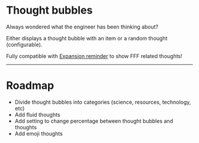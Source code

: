 # Thought bubbles

Always wondered what the engineer has been thinking about?

Either displays a thought bubble with an item or a random thought (configurable).

Fully compatible with [Expansion reminder](https://mods.factorio.com/mod/expansion-reminder) to show FFF related thoughts!

---

# Roadmap

-   Divide thought bubbles into categories (science, resources, technology, etc)
-   Add fluid thoughts
-   Add setting to change percentage between thought bubbles and thoughts
-   Add emoji thoughts
